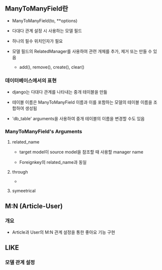

## ManyToManyField란

- ManyToManyField(to, **options)

- 다대다 관계 설정 시 사용하는 모델 필드

- 하나의 필수 위치인자가 필요

- 모델 필드의 RelatedManager를 사용하여 관련 개체를 추가, 제거 또는 만들 수 있음
  
  - add(), remove(), create(), clear()

### 데이터베이스에서의 표현

- django는 다대다 관계를 나타내는 중개 테이블을 만듦

- 테이블 이름은 ManyToManyField 이름과 이를 포함하는 모델의 테이블 이름을 조합하여 생성됨

- 'db_table' arguments을 사용하여 중개 테이블의 이름을 변경할 수도 있음

### ManyToManyField's Arguments

1. related_name
   
   - target model이 source model을 참조할 때 사용할 manager name
   
   - Foreignkey의 related_name과 동일

2. through
   
   - 

3. symeetrical

## M:N (Article-User)

### 개요

- Article과 User의 M:N 관계 설정을 통한 좋아요 기능 구현

## LIKE

### 모델 관계 설정


